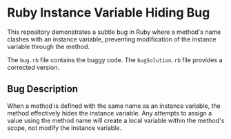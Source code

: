 # Ruby Instance Variable Hiding Bug

This repository demonstrates a subtle bug in Ruby where a method's name clashes with an instance variable, preventing modification of the instance variable through the method.

The `bug.rb` file contains the buggy code.  The `bugSolution.rb` file provides a corrected version.

## Bug Description

When a method is defined with the same name as an instance variable, the method effectively hides the instance variable. Any attempts to assign a value using the method name will create a local variable within the method's scope, not modify the instance variable.